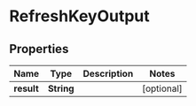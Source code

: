 

# RefreshKeyOutput


## Properties

| Name | Type | Description | Notes |
|------------ | ------------- | ------------- | -------------|
|**result** | **String** |  |  [optional] |



